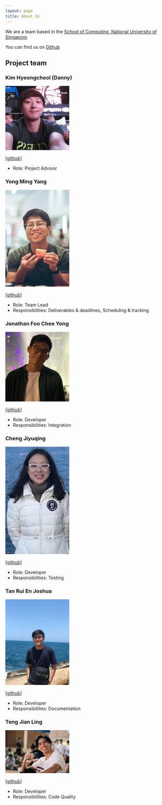 ```yaml
---
layout: page
title: About Us
---
```


We are a team based in the [School of Computing, National University of Singapore](http://www.comp.nus.edu.sg).

You can find us on [Github](https://github.com/AY2021S1-CS2103T-W15-1)

## Project team

### Kim Hyeongcheol (Danny)

<img src="images/bluesky0911.png" width="200px">

[[github](https://github.com/bluesky0911)]

* Role: Project Advisor

### Yong Ming Yang

<img src="images/yongmingyang.png" width="200px">

[[github](https://github.com/yongmingyang)]

* Role: Team Lead
* Responsibilities: Deliverables & deadlines, Scheduling & tracking

### Jonathan Foo Chee Yong

<img src="images/jonfoocy.png" width="200px">

[[github](http://github.com/jonfoocy)]

* Role: Developer
* Responsibilities: Integration

### Cheng Jiyuqing

<img src="images/ChengJiyuqing.png" width="200px">

[[github](https://github.com/ChengJiyuqing)]

* Role: Developer
* Responsibilities: Testing

### Tan Rui En Joshua

<img src="images/joshruien.png" width="200px">

[[github](https://github.com/joshruien)]

* Role: Developer
* Responsibilities: Documentation

### Teng Jian Ling

<img src="images/tengjianling.png" width="200px">

[[github](https://github.com/tengjianling)]

* Role: Developer
* Responsibilities: Code Quality
